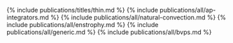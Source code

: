 {% include publications/titles/thin.md %}
{% include publications/all/ap-integrators.md %}
{% include publications/all/natural-convection.md %}
{% include publications/all/enstrophy.md %}
{% include publications/all/generic.md %}
{% include publications/all/bvps.md %}
